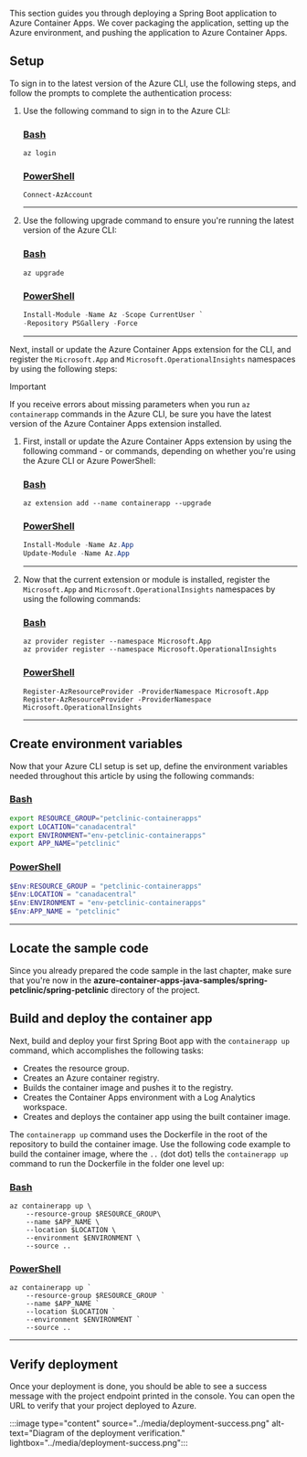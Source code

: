 This section guides you through deploying a Spring Boot application to Azure Container Apps. We cover packaging the application, setting up the Azure environment, and pushing the application to Azure Container Apps.

## Setup

To sign in to the latest version of the Azure CLI, use the following steps, and follow the prompts to complete the authentication process:

1. Use the following command to sign in to the Azure CLI:

    ### [Bash](#tab/bash)

    ```azurecli
    az login
    ```

    ### [PowerShell](#tab/powershell)

    ```azurepowershell
    Connect-AzAccount
    ```

    ---

1. Use the following upgrade command to ensure you're running the latest version of the Azure CLI:

    ### [Bash](#tab/bash)

    ```azurecli
    az upgrade
    ```

    ### [PowerShell](#tab/powershell)

    ```powershell
    Install-Module -Name Az -Scope CurrentUser `
    -Repository PSGallery -Force
    ```

    ---

Next, install or update the Azure Container Apps extension for the CLI, and register the `Microsoft.App` and `Microsoft.OperationalInsights` namespaces by using the following steps:

> [!IMPORTANT]
> If you receive errors about missing parameters when you run `az containerapp` commands in the Azure CLI, be sure you have the latest version of the Azure Container Apps extension installed.

1. First, install or update the Azure Container Apps extension by using the following command - or commands, depending on whether you're using the Azure CLI or Azure PowerShell:

    ### [Bash](#tab/bash)

    ```azurecli
    az extension add --name containerapp --upgrade
    ```

    ### [PowerShell](#tab/powershell)

    ```powershell
    Install-Module -Name Az.App
    Update-Module -Name Az.App
    ```

    ---

1. Now that the current extension or module is installed, register the `Microsoft.App` and `Microsoft.OperationalInsights` namespaces by using the following commands:

    ### [Bash](#tab/bash)

    ```azurecli
    az provider register --namespace Microsoft.App
    az provider register --namespace Microsoft.OperationalInsights
    ```

    ### [PowerShell](#tab/powershell)

    ```azurepowershell
    Register-AzResourceProvider -ProviderNamespace Microsoft.App
    Register-AzResourceProvider -ProviderNamespace Microsoft.OperationalInsights
    ```

    ---

## Create environment variables

Now that your Azure CLI setup is set up, define the environment variables needed throughout this article by using the following commands:

### [Bash](#tab/bash)

```bash
export RESOURCE_GROUP="petclinic-containerapps"
export LOCATION="canadacentral"
export ENVIRONMENT="env-petclinic-containerapps"
export APP_NAME="petclinic"
```

### [PowerShell](#tab/powershell)

```powershell
$Env:RESOURCE_GROUP = "petclinic-containerapps"
$Env:LOCATION = "canadacentral"
$Env:ENVIRONMENT = "env-petclinic-containerapps"
$Env:APP_NAME = "petclinic"
```

---

## Locate the sample code

Since you already prepared the code sample in the last chapter, make sure that you're now in the **azure-container-apps-java-samples/spring-petclinic/spring-petclinic** directory of the project.

## Build and deploy the container app

Next, build and deploy your first Spring Boot app with the `containerapp up` command, which accomplishes the following tasks:

- Creates the resource group.
- Creates an Azure container registry.
- Builds the container image and pushes it to the registry.
- Creates the Container Apps environment with a Log Analytics workspace.
- Creates and deploys the container app using the built container image.

The `containerapp up` command uses the Dockerfile in the root of the repository to build the container image. Use the following code example to build the container image, where the `..` (dot dot) tells the `containerapp up` command to run the Dockerfile in the folder one level up:

### [Bash](#tab/bash)

```azurecli
az containerapp up \
    --resource-group $RESOURCE_GROUP\
    --name $APP_NAME \
    --location $LOCATION \
    --environment $ENVIRONMENT \
    --source ..
```

### [PowerShell](#tab/powershell)

```azurepowershell
az containerapp up `
    --resource-group $RESOURCE_GROUP `
    --name $APP_NAME `
    --location $LOCATION `
    --environment $ENVIRONMENT `
    --source ..
```

---

## Verify deployment

Once your deployment is done, you should be able to see a success message with the project endpoint printed in the console. You can open the URL to verify that your project deployed to Azure.

:::image type="content" source="../media/deployment-success.png" alt-text="Diagram of the deployment verification." lightbox="../media/deployment-success.png":::
